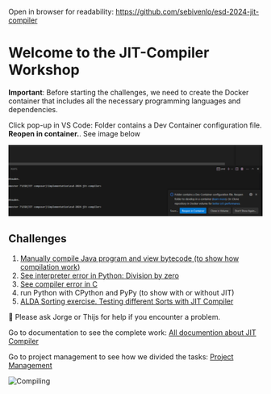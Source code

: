 Open in browser for readability: https://github.com/sebivenlo/esd-2024-jit-compiler

# Welcome to the JIT-Compiler Workshop

**Important**: Before starting the challenges, we need to create the Docker container that includes all the necessary programming languages and dependencies.

Click pop-up in VS Code: Folder contains a Dev Container configuration file. **Reopen in container.**. See image below

![Alt text](./project_management/images/install_container.png)

## Challenges
1. [Manually compile Java program and view bytecode (to show how compilation work)](/implementation/JAVA/README.md)
2. [See interpreter error in Python: Division by zero](/implementation/Python/exercise_3/README.md)
3. [See compiler error in C](/implementation/C/README.md)
4. run Python with CPython and PyPy (to show with or without JIT)
5. [ALDA Sorting exercise. Testing different Sorts with JIT Compiler](/implementation/JavaScript/README.md)
<!-- 6. run Python 3.13 (with JIT flag) (TODO: install Python 3.13 via downloading binaries because it is not in apt-get yet) -->


:speech_balloon: Please ask Jorge or Thijs for help if you encounter a problem.


Go to documentation to see the complete work: [All documention about JIT Compiler](./documents/README.md)

Go to project management to see how we divided the tasks: [Project Management](./project_management/README.md)


![Compiling](https://i.giphy.com/media/v1.Y2lkPTc5MGI3NjExZzNveWZhM3JzNXZ5N2Zsb2R5am9rdHoxZmJ4M203MjB6aW1xc3NxYiZlcD12MV9pbnRlcm5hbF9naWZfYnlfaWQmY3Q9Zw/SXxI9NlwvYiY3bRsck/giphy.gif)

<!-- You found me -->